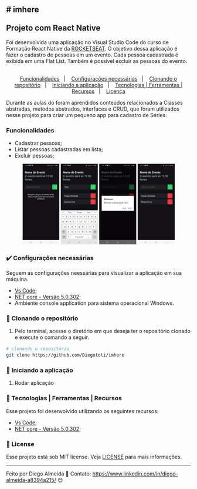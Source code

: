 <h2>
  # imhere 
  <br>
  <br>
  Projeto com React Native
</h2>

Foi desenvolvida uma aplicação no Visual Studio Code do curso de Formação React Native da [ROCKETSEAT](https://www.rocketseat.com.br/). O objetivo dessa aplicação é fazer o cadastro de pessoas em um evento. Cada pessoa cadastrada é exibida em uma Flat List. Também é possível excluir as pessoas do evento.
<br>
<br>
<p align="center">
  <a href="#funcionalidades">Funcionalidades</a>&nbsp;&nbsp;&nbsp;|&nbsp;&nbsp;&nbsp;
  <a href="#heavy_check_mark-configurações-necessárias">Configurações necessárias</a>&nbsp;&nbsp;&nbsp;|&nbsp;&nbsp;&nbsp;
  <a href="#arrow_down_small-clonando-o-repositório">Clonando o repositório</a>&nbsp;&nbsp;&nbsp;|&nbsp;&nbsp;&nbsp;
  <a href="#beginner-iniciando-a-aplicação">Iniciando a aplicação</a>&nbsp;&nbsp;&nbsp;|&nbsp;&nbsp;&nbsp;
  <a href="#wrench-tecnologias--ferramentas--recursos">Tecnologias | Ferramentas | Recursos</a>&nbsp;&nbsp;&nbsp;|&nbsp;&nbsp;&nbsp;
  <a href="#memo-license">Licença</a>
</p>

Durante as aulas do foram aprendidos conteúdos relacionados a Classes abstradas, metodos abstrados, interfaces e CRUD, que foram utilizados nesse projeto para criar um pequeno app para cadastro de Séries.

### Funcionalidades

- Cadastrar pessoas;
- Listar pessoas cadastradas em lista;
- Excluir pessoas;


 <p align="center">
    <img src="imgs/imhere-home.jpg" width="20%" height="20%" max-width:"50%" >
    <img src="imgs/imhere-add.jpg" width="20%" height="20%" max-width:"50%" >
    <img src="imgs/Screenshot_20240820-190117_Expo Go.jpg" width="20%" height="20%" max-width:"50%" >
    <img src="imgs/imhere-remv.jpg" width="20%" height="20%" max-width:"50%" >
  </p>

### :heavy_check_mark: Configurações necessárias

Seguem as configurações neessárias para visualizar a aplicação em sua máquina.

-  [Vs Code](https://code.visualstudio.com/download);
-  [NET core - Versão 5.0.302](https://dotnet.microsoft.com/download);
-  Ambiente console application para sistema operacional Windows.

### :arrow_down_small: Clonando o repositório
1. Pelo terminal, acesse o diretório em que deseja ter o repositório clonado e execute o comando a seguir.
```bash
# clonando o repositório
git clone https://github.com/Diegototi/imhere
```

### :beginner: Iniciando a aplicação
1. Rodar aplicação

### :wrench: Tecnologias | Ferramentas | Recursos

Esse projeto foi desenvolvido utilizando os seguintes recursos:

-  [Vs Code](https://code.visualstudio.com/download);
-  [NET core - Versão 5.0.302](https://dotnet.microsoft.com/download);

### :memo: License
Esse projeto está sob MIT license. Veja [LICENSE](https://github.com/Diegototi/series-console-app/blob/main/LICENSE) para mais informações.

---

Feito por Diego Almeida :blue_heart: Contato: https://www.linkedin.com/in/diego-almeida-a8394a215/ :blush:

